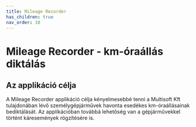 ```yaml
---
title: Mileage Recorder
has_children: true
nav_order: 10
---
```

# Mileage Recorder - km-óraállás diktálás

## Az applikáció célja
A Mileage Recorder applikáció célja kényelmesebbé tenni a Multisoft Kft tulajdonában lévő személygépjárművek havonta esedékes km-óraállásainak bediktálását. Az applikációban továbbá lehetőség van a gépjárművekkel történt káresemények rögzítésére is.


